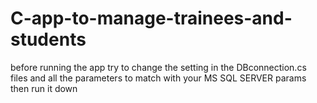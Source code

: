 # C-app-to-manage-trainees-and-students
before running the app try to change the setting in the DBconnection.cs files and all the parameters to match with your MS SQL SERVER params then run it down 
